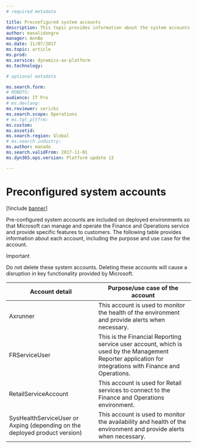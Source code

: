 ```yaml
---
# required metadata

title: Preconfigured system accounts
description: This topic provides information about the system accounts that are pre-configured on your Finance and Operations environments.
author: manalidongre
manager: AnnBe
ms.date: 11/07/2017
ms.topic: article
ms.prod: 
ms.service: dynamics-ax-platform
ms.technology: 

# optional metadata

ms.search.form: 
# ROBOTS: 
audience: IT Pro
# ms.devlang: 
ms.reviewer: sericks
ms.search.scope: Operations
# ms.tgt_pltfrm: 
ms.custom: 
ms.assetid: 
ms.search.region: Global
# ms.search.industry: 
ms.author: manado
ms.search.validFrom: 2017-11-01
ms.dyn365.ops.version: Platform update 13

---
```


# Preconfigured system accounts

[!include [banner](../includes/banner.md)]

Pre-configured system accounts are included on deployed environments so that Microsoft can manage and operate the Finance and Operations service and provide specific features to customers. The following table provides information about each account, including the purpose and use case for the account.  

> [!IMPORTANT] 
> Do not delete these system accounts. Deleting these accounts will cause a disruption in key functionality provided by Microsoft.

|                               Account detail                               |                                                                    Purpose/use case of the account                                                                    |
|----------------------------------------------------------------------------|-----------------------------------------------------------------------------------------------------------------------------------------------------------------------|
|                                  Axrunner                                  |                                   This account is used to monitor the health of the environment and provide alerts when necessary.                                    |
|                               FRServiceUser                                | This is the Financial Reporting service user account, which is used by the Management Reporter application for integrations with Finance and Operations. |
|                            RetailServiceAccount                            |                              This account is used for Retail services to connect to the Finance and Operations environment.                              |
| SysHealthServiceUser or Axping (depending on the deployed product version) |                           This account is used to monitor the availability and health of the environment and provide alerts when necessary.                           |

